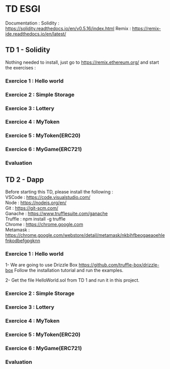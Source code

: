 # TD ESGI

Documentation :
Solidity : https://solidity.readthedocs.io/en/v0.5.16/index.html
Remix : https://remix-ide.readthedocs.io/en/latest/

## TD 1 - Solidity

Nothing needed to install, just go to https://remix.ethereum.org/ and start the exercises :

### Exercice 1 : Hello world

### Exercice 2 : Simple Storage

### Exercice 3 : Lottery

### Exercice 4 : MyToken

### Exercice 5 : MyToken(ERC20)

### Exercice 6 : MyGame(ERC721)

### Evaluation

## TD 2 - Dapp

Before starting this TD, please install the following :  
VSCode : https://code.visualstudio.com/  
Node : https://nodejs.org/en/  
Git : https://git-scm.com/  
Ganache : https://www.trufflesuite.com/ganache  
Truffle : npm install -g truffle  
Chrome : https://chrome.google.com  
Metamask : https://chrome.google.com/webstore/detail/metamask/nkbihfbeogaeaoehlefnkodbefgpgknn

### Exercice 1 : Hello world

1- We are going to use Drizzle Box https://github.com/truffle-box/drizzle-box Follow the installation tutorial and run the examples.

2- Get the file HelloWorld.sol from TD 1 and run it in this project.

### Exercice 2 : Simple Storage

### Exercice 3 : Lottery

### Exercice 4 : MyToken

### Exercice 5 : MyToken(ERC20)

### Exercice 6 : MyGame(ERC721)

### Evaluation
